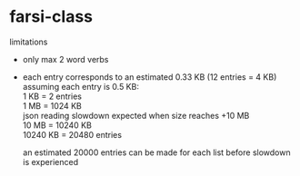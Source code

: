 # farsi-class   

limitations  
- only max 2 word verbs  
- each entry corresponds to an estimated 0.33 KB (12 entries = 4 KB)  
    assuming each entry is 0.5 KB:  
    1 KB = 2 entries  
    1 MB = 1024 KB  
    json reading slowdown expected when size reaches +10 MB  
    10 MB = 10240 KB  
    10240 KB = 20480 entries  
      
    an estimated 20000 entries can be made for each list before slowdown is experienced  